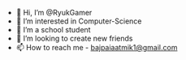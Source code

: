 - 👋 Hi, I’m @RyukGamer
- 👀 I’m interested in Computer-Science
- 🌱 I’m a school student
- 💞️ I’m looking to create new friends
- 📫 How to reach me - bajpaiaatmik1@gmail.com

<!---
RyukGamer/RyukGamer is a ✨ special ✨ repository because its `README.md` (this file) appears on your GitHub profile.
You can click the Preview link to take a look at your changes.
--->
